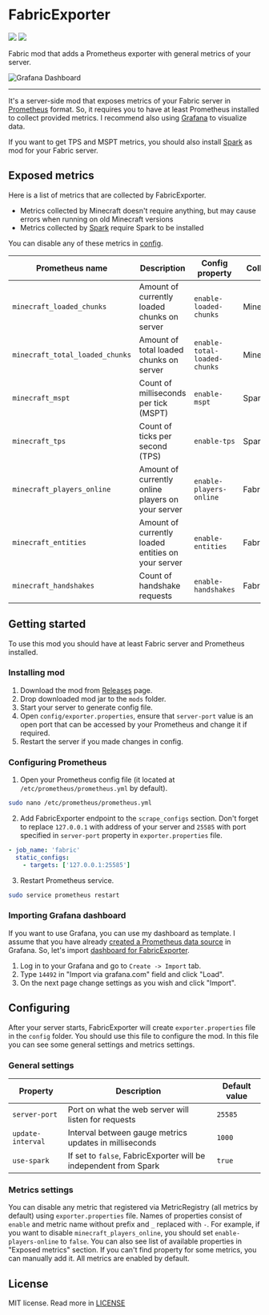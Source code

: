 # FabricExporter

![](https://img.shields.io/github/license/ruscalworld/fabric-exporter)
![](https://img.shields.io/github/actions/workflow/status/ruscalworld/fabric-exporter/gradle.yml?branch=master)

Fabric mod that adds a Prometheus exporter with general metrics of your server.

![Grafana Dashboard](https://grafana.com/api/dashboards/14492/images/10444/image)

---

It's a server-side mod that exposes metrics of your Fabric server in [Prometheus](https://prometheus.io) format.
So, it requires you to have at least Prometheus installed to collect provided metrics.
I recommend also using [Grafana](https://grafana.com) to visualize data.

If you want to get TPS and MSPT metrics, you should also install [Spark](https://spark.lucko.me) as mod for your Fabric server.

## Exposed metrics

Here is a list of metrics that are collected by FabricExporter.

* Metrics collected by Minecraft doesn't require anything, but may cause errors when running on old Minecraft versions
* Metrics collected by [Spark](https://spark.lucko.me) require Spark to be installed

You can disable any of these metrics in [config](src/main/resources/config/exporter.properties).

| Prometheus name                 | Description                                        | Config property              | Collected by   |
|---------------------------------|----------------------------------------------------|------------------------------|----------------|
| `minecraft_loaded_chunks`       | Amount of currently loaded chunks on server        | `enable-loaded-chunks`       | Minecraft      |
| `minecraft_total_loaded_chunks` | Amount of total loaded chunks on server            | `enable-total-loaded-chunks` | Minecraft      |
| `minecraft_mspt`                | Count of milliseconds per tick (MSPT)              | `enable-mspt`                | Spark          |
| `minecraft_tps`                 | Count of ticks per second (TPS)                    | `enable-tps`                 | Spark          |
| `minecraft_players_online`      | Amount of currently online players on your server  | `enable-players-online`      | FabricExporter |
| `minecraft_entities`            | Amount of currently loaded entities on your server | `enable-entities`            | FabricExporter |
| `minecraft_handshakes`          | Count of handshake requests                        | `enable-handshakes`          | FabricExporter |

## Getting started

To use this mod you should have at least Fabric server and Prometheus installed.

### Installing mod

1. Download the mod from [Releases](https://github.com/RuscalWorld/FabricExporter/releases) page.
2. Drop downloaded mod jar to the `mods` folder.
3. Start your server to generate config file.
4. Open `config/exporter.properties`, ensure that `server-port` value is an open port that can be accessed by your Prometheus and change it if required.
5. Restart the server if you made changes in config.

### Configuring Prometheus

1. Open your Prometheus config file (it located at `/etc/prometheus/prometheus.yml` by default).
```bash
sudo nano /etc/prometheus/prometheus.yml
```
2. Add FabricExporter endpoint to the `scrape_configs` section. 
Don't forget to replace `127.0.0.1` with address of your server and `25585` with port specified in `server-port` property in `exporter.properties` file.
```YAML
- job_name: 'fabric'
  static_configs:
    - targets: ['127.0.0.1:25585']
```
3. Restart Prometheus service.
```bash
sudo service prometheus restart
```

### Importing Grafana dashboard
If you want to use Grafana, you can use my dashboard as template. 
I assume that you have already [created a Prometheus data source](https://prometheus.io/docs/visualization/grafana/) in Grafana.
So, let's import [dashboard for FabricExporter](https://grafana.com/grafana/dashboards/14492).

1. Log in to your Grafana and go to `Create -> Import` tab.
2. Type `14492` in "Import via grafana.com" field and click "Load".
3. On the next page change settings as you wish and click "Import".

## Configuring

After your server starts, FabricExporter will create `exporter.properties` file in the `config` folder. 
You should use this file to configure the mod.
In this file you can see some general settings and metrics settings.

### General settings

| Property | Description | Default value |
| -------- | ----------- | ------------- |
| `server-port` | Port on what the web server will listen for requests | `25585` |
| `update-interval` | Interval between gauge metrics updates in milliseconds | `1000` |
| `use-spark` | If set to `false`, FabricExporter will be independent from Spark | `true` |

### Metrics settings

You can disable any metric that registered via MetricRegistry (all metrics by default) using `exporter.properties` file.
Names of properties consist of `enable` and metric name without prefix and `_` replaced with `-`.
For example, if you want to disable `minecraft_players_online`, you should set `enable-players-online` to `false`.
You can also see list of available properties in "Exposed metrics" section.
If you can't find property for some metrics, you can manually add it.
All metrics are enabled by default.

## License
MIT license. Read more in [LICENSE](LICENSE)
